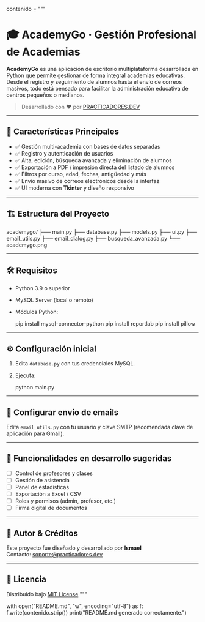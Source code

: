 contenido = """
# 🎓 AcademyGo · Gestión Profesional de Academias

**AcademyGo** es una aplicación de escritorio multiplataforma desarrollada en Python que permite gestionar de forma integral academias educativas. Desde el registro y seguimiento de alumnos hasta el envío de correos masivos, todo está pensado para facilitar la administración educativa de centros pequeños o medianos.

> Desarrollado con ❤️ por [PRACTICADORES.DEV](https://practicadores.dev)

---

## 🚀 Características Principales

- ✅ Gestión multi-academia con bases de datos separadas
- ✅ Registro y autenticación de usuarios
- ✅ Alta, edición, búsqueda avanzada y eliminación de alumnos
- ✅ Exportación a PDF / impresión directa del listado de alumnos
- ✅ Filtros por curso, edad, fechas, antigüedad y más
- ✅ Envío masivo de correos electrónicos desde la interfaz
- ✅ UI moderna con **Tkinter** y diseño responsivo

---

## 🏗️ Estructura del Proyecto

academygo/
├── main.py
├── database.py
├── models.py
├── ui.py
├── email_utils.py
├── email_dialog.py
├── busqueda_avanzada.py
└── academygo.png

---

## 🛠️ Requisitos

- Python 3.9 o superior
- MySQL Server (local o remoto)
- Módulos Python:

    pip install mysql-connector-python
    pip install reportlab
    pip install pillow

---

## ⚙️ Configuración inicial

1. Edita `database.py` con tus credenciales MySQL.
2. Ejecuta:

    python main.py

---

## 📧 Configurar envío de emails

Edita `email_utils.py` con tu usuario y clave SMTP (recomendada clave de aplicación para Gmail).

---

## 📄 Funcionalidades en desarrollo sugeridas

- [ ] Control de profesores y clases
- [ ] Gestión de asistencia
- [ ] Panel de estadísticas
- [ ] Exportación a Excel / CSV
- [ ] Roles y permisos (admin, profesor, etc.)
- [ ] Firma digital de documentos

---

## 🧠 Autor & Créditos

Este proyecto fue diseñado y desarrollado por **Ismael**  
Contacto: soporte@practicadores.dev

---

## 📝 Licencia

Distribuido bajo [MIT License](https://opensource.org/licenses/MIT)
"""

with open("README.md", "w", encoding="utf-8") as f:
    f.write(contenido.strip())
print("README.md generado correctamente.")
